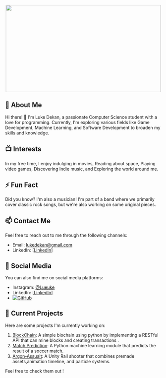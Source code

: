 <p align="center">
  <img width="500" height="281" src="https://media.giphy.com/media/v1.Y2lkPTc5MGI3NjExNnRuNzdwOHFqdnlnbXowM3d0eTF1N2QzaWx0dHluazNobGd3NWg1MSZlcD12MV9naWZzX3NlYXJjaCZjdD1n/xUPGGDNsLvqsBOhuU0/giphy.gif">
</p>

## 📖 About Me

Hi there! 👋 I'm Luke Dekan, a passionate Computer Science student with a love for programming. Currently, I'm exploring various fields like Game Development, Machine Learning, and Software Development to broaden my skills and knowledge.

## 📺 Interests

In my free time, I enjoy indulging in movies, Reading about space, Playing video games, Discovering Indie music, and Exploring the world around me.

## ⚡ Fun Fact

Did you know? I'm also a musician! I'm part of a band where we primarily cover classic rock songs, but we're also working on some original pieces.

## 📫 Contact Me

Feel free to reach out to me through the following channels:

- Email: [lukedekan@gmail.com](mailto:lukedekan@gmail.com)
- LinkedIn: [[LinkedIn](https://www.linkedin.com/in/luke-dekan-981b11255/)]

## 🔗 Social Media

You can also find me on social media platforms:

- Instagram: [@Lueuke](https://www.instagram.com/Lueuke)
- LinkedIn: [[LinkedIn](https://www.linkedin.com/in/luke-dekan-981b11255/)]
- [![GitHub](https://img.shields.io/badge/GitHub-Lueuke-blue?style=flat-square&logo=github)](https://github.com/Lueuke)

## 🚀 Current Projects

Here are some projects I'm currently working on:

1. [BlockChain](https://github.com/Lueuke/Python-Projects/blob/main/blockchain.py): A simple blochain using python by implementing a RESTful API that can mine blocks and creating transactions .
2. [Match Prediction](https://github.com/Lueuke/Python-Projects/blob/main/MatchPrediciton.ipynb): A Python machine learning module that predicts the result of a soccer match.
3. [Argon-Assualt](https://github.com/Lueuke/Argon-Assault): A Unity Rail shooter that combines premade assets,animation timeline, and particle systems.

Feel free to check them out !
